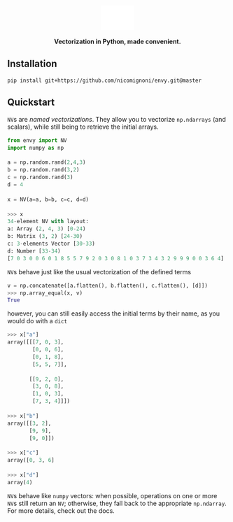 <div align="center">

<picture>
  <source media="(prefers-color-scheme: light)" srcset="docs/_static/envy-light.svg">
  <img alt="envy logo" src="docs/_static/envy-dark.svg" width="15%" height="15%">
</picture>

**Vectorization in Python, made convenient.**

</div>

## Installation
```bash
pip install git+https://github.com/nicomignoni/envy.git@master
```

## Quickstart
`NV`s are *named vectorizations*. They allow you to vectorize `np.ndarrays` (and scalars), while still being to retrieve the initial arrays. 

```python
from envy import NV
import numpy as np

a = np.random.rand(2,4,3)
b = np.random.rand(3,2)
c = np.random.rand(3)
d = 4

x = NV(a=a, b=b, c=c, d=d)

>>> x
34-element NV with layout:
a: Array (2, 4, 3) [0-24)
b: Matrix (3, 2) [24-30)
c: 3-elements Vector [30-33)
d: Number [33-34)
[7 0 3 0 0 6 0 1 8 5 5 7 9 2 0 3 0 8 1 0 3 7 3 4 3 2 9 9 9 0 0 3 6 4]
```

`NV`s behave just like the usual vectorization of the defined terms
```python
v = np.concatenate([a.flatten(), b.flatten(), c.flatten(), [d]])
>>> np.array_equal(x, v)
True
```
however, you can still easily access the initial terms by their name, as you would do with a `dict`
```python
>>> x["a"]
array([[[7, 0, 3],
        [0, 0, 6],
        [0, 1, 8],
        [5, 5, 7]],

       [[9, 2, 0],
        [3, 0, 8],
        [1, 0, 3],
        [7, 3, 4]]])

>>> x["b"]
array([[3, 2],
       [9, 9],
       [9, 0]])

>>> x["c"]
array([0, 3, 6]

>>> x["d"]
array(4)
```
`NV`s behave like `numpy` vectors: when possible, operations on one or more `NV`s still return an `NV`; otherwise, they fall back to the appropriate `np.ndarray`. For more details, check out the docs. 


